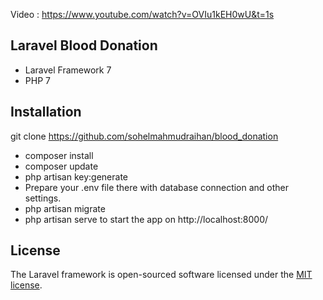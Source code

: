 Video : https://www.youtube.com/watch?v=OVIu1kEH0wU&t=1s

## Laravel Blood Donation
- Laravel Framework 7
- PHP 7
## Installation

git clone https://github.com/sohelmahmudraihan/blood_donation
- composer install
- composer update
- php artisan key:generate
- Prepare your .env file there with database connection and other settings.
- php artisan migrate
- php artisan serve to start the app on http://localhost:8000/


## License

The Laravel framework is open-sourced software licensed under the [MIT license](https://opensource.org/licenses/MIT).



